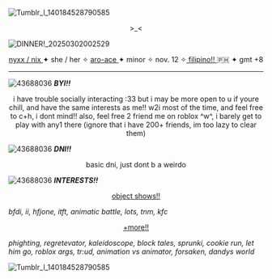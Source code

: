 ![Tumblr_l_140184528790585](https://github.com/user-attachments/assets/3fe0ab72-939c-41b9-ba57-1c5341eb0f70)


<p align="center">
>_<
</p>

![DINNER!_20250302002529](https://github.com/user-attachments/assets/4a4d538f-adea-4b23-94ea-0c8735b2a101)



<p align="center"> <ins> nyxx / nix </ins> ✦ she / her ✧ <ins> aro-ace </ins> ✦ minor ✧ nov. 12 ✧<ins> filipino!! </ins> 🇵🇭 ✦ gmt +8 </p> 

-----------

![43688036](https://github.com/user-attachments/assets/b92ff773-d209-4b30-afe8-4e49fe464552) ***BYI!!*** 

<p align="center">
i have trouble socially interacting :33 but i may be more open to u if youre chill, and have the same interests as me!! w2i most of the time, and feel free to c+h, i dont mind!! also, feel free 2 friend me on roblox ^w^, i barely get to play with any1 there (ignore that i have 200+ friends, im too lazy to clear them) </p>

![43688036](https://github.com/user-attachments/assets/b92ff773-d209-4b30-afe8-4e49fe464552) ***DNI!!*** 

<p align="center">
  basic dni, just dont b a weirdo

![43688036](https://github.com/user-attachments/assets/b92ff773-d209-4b30-afe8-4e49fe464552) ***INTERESTS!!*** 

<p align="center">
  <ins> object shows!! </ins>

  *bfdi, ii, hfjone, itft, animatic battle, lots, tnm, kfc*

<p align="center">
  <ins> +more!! </ins>

*phighting, regretevator, kaleidoscope, block tales, sprunki, cookie run, let him go, roblox args, tr:ud,
animation vs animator, forsaken, dandys world*

![Tumblr_l_140184528790585](https://github.com/user-attachments/assets/147928a9-01fb-4c53-af46-e79423cbf6c3)


